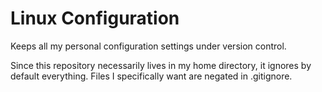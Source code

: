 # Linux Configuration

Keeps all my personal configuration settings under version control.

Since this repository necessarily lives in my home directory, it ignores by
default everything. Files I specifically want are negated in .gitignore.
